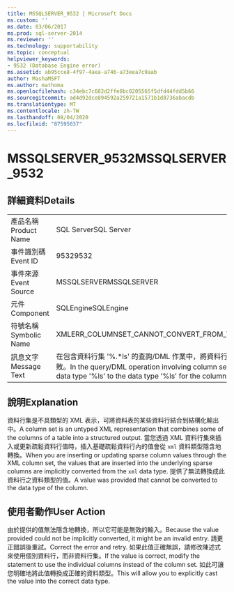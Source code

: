 ```yaml
---
title: MSSQLSERVER_9532 | Microsoft Docs
ms.custom: ''
ms.date: 03/06/2017
ms.prod: sql-server-2014
ms.reviewer: ''
ms.technology: supportability
ms.topic: conceptual
helpviewer_keywords:
- 9532 (Database Engine error)
ms.assetid: ab95cce8-4f97-4aea-a746-a73eea7c9aab
author: MashaMSFT
ms.author: mathoma
ms.openlocfilehash: c34ebc7c682d2ffe8bc0205565f5dfd44fdd5b66
ms.sourcegitcommit: ad4d92dce894592a259721a1571b1d8736abacdb
ms.translationtype: MT
ms.contentlocale: zh-TW
ms.lasthandoff: 08/04/2020
ms.locfileid: "87595037"
---
```

# <a name="mssqlserver_9532"></a><span data-ttu-id="6033c-102">MSSQLSERVER_9532</span><span class="sxs-lookup"><span data-stu-id="6033c-102">MSSQLSERVER_9532</span></span>
    
## <a name="details"></a><span data-ttu-id="6033c-103">詳細資料</span><span class="sxs-lookup"><span data-stu-id="6033c-103">Details</span></span>  
  
|||  
|-|-|  
|<span data-ttu-id="6033c-104">產品名稱</span><span class="sxs-lookup"><span data-stu-id="6033c-104">Product Name</span></span>|<span data-ttu-id="6033c-105">SQL Server</span><span class="sxs-lookup"><span data-stu-id="6033c-105">SQL Server</span></span>|  
|<span data-ttu-id="6033c-106">事件識別碼</span><span class="sxs-lookup"><span data-stu-id="6033c-106">Event ID</span></span>|<span data-ttu-id="6033c-107">9532</span><span class="sxs-lookup"><span data-stu-id="6033c-107">9532</span></span>|  
|<span data-ttu-id="6033c-108">事件來源</span><span class="sxs-lookup"><span data-stu-id="6033c-108">Event Source</span></span>|<span data-ttu-id="6033c-109">MSSQLSERVER</span><span class="sxs-lookup"><span data-stu-id="6033c-109">MSSQLSERVER</span></span>|  
|<span data-ttu-id="6033c-110">元件</span><span class="sxs-lookup"><span data-stu-id="6033c-110">Component</span></span>|<span data-ttu-id="6033c-111">SQLEngine</span><span class="sxs-lookup"><span data-stu-id="6033c-111">SQLEngine</span></span>|  
|<span data-ttu-id="6033c-112">符號名稱</span><span class="sxs-lookup"><span data-stu-id="6033c-112">Symbolic Name</span></span>|<span data-ttu-id="6033c-113">XMLERR_COLUMNSET_CANNOT_CONVERT_FROM_TO</span><span class="sxs-lookup"><span data-stu-id="6033c-113">XMLERR_COLUMNSET_CANNOT_CONVERT_FROM_TO</span></span>|  
|<span data-ttu-id="6033c-114">訊息文字</span><span class="sxs-lookup"><span data-stu-id="6033c-114">Message Text</span></span>|<span data-ttu-id="6033c-115">在包含資料行集 '%.\*ls' 的查詢/DML 作業中，將資料行 '%.\*ls' 從資料類型 '%ls' 轉換成資料類型 '%ls' 時，轉換失敗。</span><span class="sxs-lookup"><span data-stu-id="6033c-115">In the query/DML operation involving  column set '%.\*ls', conversion failed when converting from the data type '%ls' to the data type '%ls' for the column '%.\*ls'.</span></span>|  
  
## <a name="explanation"></a><span data-ttu-id="6033c-116">說明</span><span class="sxs-lookup"><span data-stu-id="6033c-116">Explanation</span></span>  
 <span data-ttu-id="6033c-117">資料行集是不具類型的 XML 表示，可將資料表的某些資料行結合到結構化輸出中。</span><span class="sxs-lookup"><span data-stu-id="6033c-117">A column set is an untyped XML representation that combines some of the columns of a table into a structured output.</span></span> <span data-ttu-id="6033c-118">當您透過 XML 資料行集來插入或更新疏鬆資料行值時，插入基礎疏鬆資料行內的值會從 `xml` 資料類型隱含地轉換。</span><span class="sxs-lookup"><span data-stu-id="6033c-118">When you are inserting or updating sparse column values through the XML column set, the values that are inserted into the underlying sparse columns are implicitly converted from the `xml` data type.</span></span> <span data-ttu-id="6033c-119">提供了無法轉換成此資料行之資料類型的值。</span><span class="sxs-lookup"><span data-stu-id="6033c-119">A value was provided that cannot be converted to the data type of the column.</span></span>  
  
## <a name="user-action"></a><span data-ttu-id="6033c-120">使用者動作</span><span class="sxs-lookup"><span data-stu-id="6033c-120">User Action</span></span>  
 <span data-ttu-id="6033c-121">由於提供的值無法隱含地轉換，所以它可能是無效的輸入。</span><span class="sxs-lookup"><span data-stu-id="6033c-121">Because the value provided could not be implicitly converted, it might be an invalid entry.</span></span> <span data-ttu-id="6033c-122">請更正錯誤後重試。</span><span class="sxs-lookup"><span data-stu-id="6033c-122">Correct the error and retry.</span></span> <span data-ttu-id="6033c-123">如果此值正確無誤，請修改陳述式來使用個別資料行，而非資料行集。</span><span class="sxs-lookup"><span data-stu-id="6033c-123">If the value is correct, modify the statement to use the individual columns instead of the column set.</span></span> <span data-ttu-id="6033c-124">如此可讓您明確地將此值轉換成正確的資料類型。</span><span class="sxs-lookup"><span data-stu-id="6033c-124">This will allow you to explicitly cast the value into the correct data type.</span></span>  
  
  
